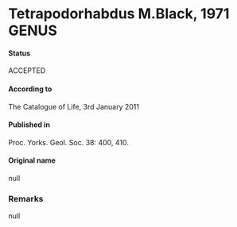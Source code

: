 Tetrapodorhabdus M.Black, 1971 GENUS
=======

#### Status
ACCEPTED

#### According to
The Catalogue of Life, 3rd January 2011

#### Published in
Proc. Yorks. Geol. Soc. 38: 400, 410.

#### Original name
null

### Remarks
null